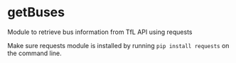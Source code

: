 # getBuses
Module to retrieve bus information from TfL API using requests

Make sure requests module is installed by running ```pip install requests``` on the command line.
